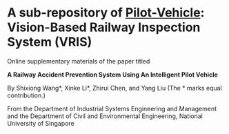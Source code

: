 # A sub-repository of [Pilot-Vehicle](https://github.com/Spratm-Asleaf/Pilot-Vehicle): Vision-Based Railway Inspection System (VRIS)

Online supplementary materials of the paper titled

**A Railway Accident Prevention System Using An Intelligent Pilot Vehicle**

By Shixiong Wang*, Xinke Li*, Zhirui Chen, and Yang Liu (The * marks equal contribution.)

From the Department of Industrial Systems Engineering and Management and the Department of Civil and Environmental Engineering, National University of Singapore


